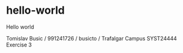 # hello-world
Hello world

Tomislav Busic / 991241726 / busicto / Trafalgar Campus SYST24444 Exercise 3

